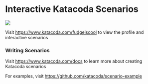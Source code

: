 # Interactive Katacoda Scenarios

[![](http://shields.katacoda.com/katacoda/fudgeiscool/count.svg)](https://www.katacoda.com/fudgeiscool "Get your profile on Katacoda.com")

Visit https://www.katacoda.com/fudgeiscool to view the profile and interactive scenarios

### Writing Scenarios
Visit https://www.katacoda.com/docs to learn more about creating Katacoda scenarios

For examples, visit https://github.com/katacoda/scenario-example
